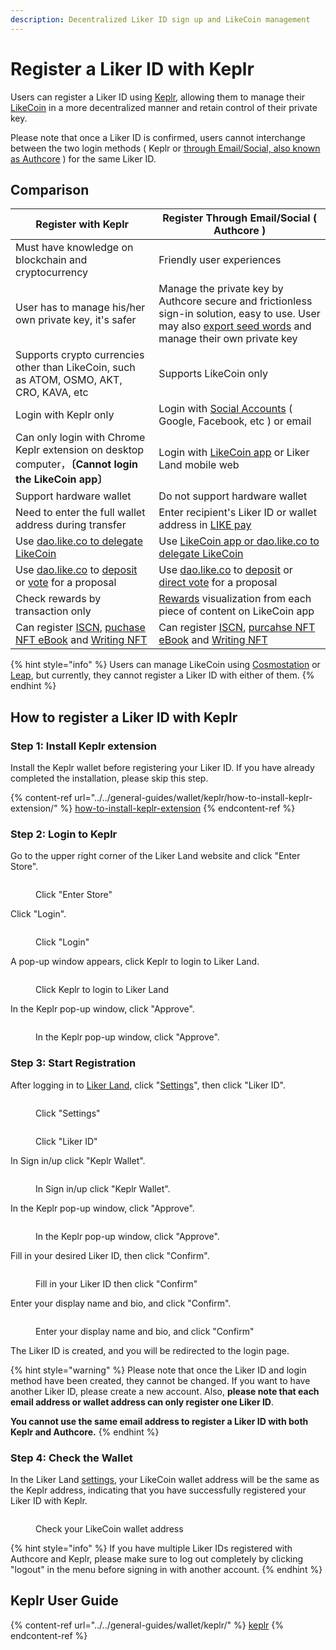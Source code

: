 ```yaml
---
description: Decentralized Liker ID sign up and LikeCoin management
---
```


# Register a Liker ID with Keplr

Users can register a Liker ID using [Keplr](../../general-guides/wallet/keplr/), allowing them to manage their [LikeCoin](https://like.co/) in a more decentralized manner and retain control of their private key.

Please note that once a Liker ID is confirmed, users cannot interchange between the two login methods ( Keplr or [through Email/Social, also known as Authcore](register/) ) for the same Liker ID.

## **Comparison**

| **Register with Keplr**                                                                                                                                                          | **Register Through Email/Social ( Authcore )**                                                                                                                                          |
| -------------------------------------------------------------------------------------------------------------------------------------------------------------------------------- | --------------------------------------------------------------------------------------------------------------------------------------------------------------------------------------- |
| Must have knowledge on blockchain and cryptocurrency                                                                                                                             | Friendly user experiences                                                                                                                                                               |
| User has to manage his/her own private key, it's safer                                                                                                                           | Manage the private key by Authcore secure and frictionless sign-in solution, easy to use. User may also [export seed words](export-seed-words.md) and manage their own private key      |
| Supports crypto currencies other than LikeCoin, such as ATOM, OSMO, AKT, CRO, KAVA, etc                                                                                          | Supports LikeCoin only                                                                                                                                                                  |
| Login with Keplr only                                                                                                                                                            | Login with [Social Accounts](register/social-media-logins.md) ( Google, Facebook, etc ) or email                                                                                        |
| Can only login with Chrome Keplr extension on desktop computer，**〔Cannot login the LikeCoin app〕**                                                                               | Login with [LikeCoin app](../liker-land/download.md) or Liker Land mobile web                                                                                                           |
| Support hardware wallet                                                                                                                                                          | Do not support hardware wallet                                                                                                                                                          |
| Need to enter the full wallet address during transfer                                                                                                                            | Enter recipient's Liker ID or wallet address in [LIKE pay](../../general-guides/wallet/like-pay.md)                                                                                     |
| Use [dao.like.co to delegate LikeCoin](../../general-guides/stake/delegation-of-likecoin/#delegate-via-dao.like.co)                                                              | Use [LikeCoin app or dao.like.co to delegate LikeCoin](../../general-guides/stake/delegation-of-likecoin/)                                                                              |
| Use [dao.like.co](https://dao.like.co/) to [deposit](../../general-guides/governance/proposal-deposit.md) or [vote](../../general-guides/governance/direct-vote/) for a proposal | Use [dao.like.co](https://dao.like.co/) to [deposit](../../general-guides/governance/proposal-deposit.md) or [direct vote](../../general-guides/governance/direct-vote/) for a proposal |
| Check rewards by transaction only                                                                                                                                                | [Rewards](../creatortools/rewards.md) visualization from each piece of content on LikeCoin app                                                                                          |
| Can register [ISCN](../../depub/what-is-iscn/app.like.co/), [puchase NFT eBook](../../depub/nft-ebook/) and  [Writing NFT](../../depub/collect-writing-nft/)                     | Can register [ISCN](../../depub/what-is-iscn/app.like.co/), [purcahse NFT eBook](../../depub/nft-ebook/) and [Writing NFT](../../depub/collect-writing-nft/)                            |



{% hint style="info" %}
Users can manage LikeCoin using [Cosmostation](../../general-guides/wallet/cosmostation/) or [Leap](../../general-guides/wallet/leap/), but currently, they cannot register a Liker ID with either of them.
{% endhint %}

## **How to register a Liker ID with Keplr**

### **Step 1: Install Keplr extension**

Install the Keplr wallet before registering your Liker ID. If you have already completed the installation, please skip this step.

{% content-ref url="../../general-guides/wallet/keplr/how-to-install-keplr-extension/" %}
[how-to-install-keplr-extension](../../general-guides/wallet/keplr/how-to-install-keplr-extension/)
{% endcontent-ref %}

### Step 2: Login to Keplr

Go to the upper right corner of the Liker Land website and click "Enter Store".

<figure><img src="../../.gitbook/assets/Buy NFT Connect 1-en.png" alt=""><figcaption><p> Click "Enter Store"</p></figcaption></figure>

Click "Login".

<figure><img src="../../.gitbook/assets/Buy NFT Connect 2-en.png" alt=""><figcaption><p>Click "Login"</p></figcaption></figure>

A pop-up window appears, click Keplr to login to Liker Land.

<figure><img src="../../.gitbook/assets/Buy NFT Connect 3-en.png" alt=""><figcaption><p>Click Keplr to login to Liker Land</p></figcaption></figure>

In the Keplr pop-up window, click "Approve".

<figure><img src="../../.gitbook/assets/Keplr Register Liker ID 04.png" alt=""><figcaption><p>In the Keplr pop-up window, click "Approve".</p></figcaption></figure>

### Step 3: Start Registration

After logging in to [Liker Land](https://liker.land/), click "[Settings](https://liker.land/en/settings/)", then click "Liker ID".

<figure><img src="../../.gitbook/assets/Keplr Register Liker ID 05-en.png" alt=""><figcaption><p>Click "Settings"</p></figcaption></figure>

<figure><img src="../../.gitbook/assets/Keplr Register Liker ID 06-en.png" alt=""><figcaption><p>Click "Liker ID"</p></figcaption></figure>

In Sign in/up click "Keplr Wallet".

<figure><img src="../../.gitbook/assets/Keplr Register Liker ID 03-en.png" alt=""><figcaption><p>In Sign in/up click "Keplr Wallet".</p></figcaption></figure>

In the Keplr pop-up window, click "Approve".

<figure><img src="../../.gitbook/assets/Keplr Register Liker ID 09-en.png" alt=""><figcaption><p>In the Keplr pop-up window, click "Approve".</p></figcaption></figure>

Fill in your desired Liker ID, then click "Confirm".

<figure><img src="../../.gitbook/assets/Keplr Liker ID 14-en.png" alt=""><figcaption><p>Fill in your Liker ID then click "Confirm"</p></figcaption></figure>

Enter your display name and bio, and click "Confirm".

<figure><img src="../../.gitbook/assets/Keplr Liker ID 15-en.png" alt=""><figcaption><p>Enter your display name and bio, and click "Confirm"</p></figcaption></figure>

The Liker ID is created, and you will be redirected to the login page.

{% hint style="warning" %}
Please note that once the Liker ID and login method have been created, they cannot be changed. If you want to have another Liker ID, please create a new account. Also, **please note that each email address or wallet address can only register one Liker ID**.

**You cannot use the same email address to register a Liker ID with both Keplr and Authcore.**
{% endhint %}

### Step 4: Check the Wallet

In the Liker Land [settings](https://like.co/in/settings), your LikeCoin wallet address will be the same as the Keplr address, indicating that you have successfully registered your Liker ID with Keplr.

<figure><img src="../../.gitbook/assets/Keplr Register Liker ID 10-en.png" alt=""><figcaption><p>Check your LikeCoin wallet address</p></figcaption></figure>

{% hint style="info" %}
If you have multiple Liker IDs registered with Authcore and Keplr, please make sure to log out completely by clicking "logout" in the menu before signing in with another account.
{% endhint %}

## Keplr User Guide

{% content-ref url="../../general-guides/wallet/keplr/" %}
[keplr](../../general-guides/wallet/keplr/)
{% endcontent-ref %}
